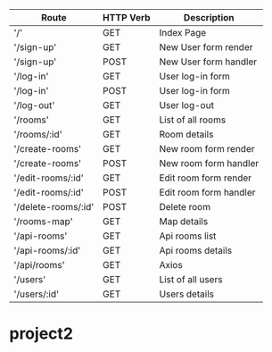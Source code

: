 | Route               | HTTP Verb     | Description           |
|---------------------|---------------|-----------------------|
|'/'                  | GET           | Index Page            |
|'/sign-up'           | GET           | New User form render  |
|'/sign-up'           | POST          | New User form handler |
|'/log-in'            | GET           | User log-in form      |
|'/log-in'            | POST          | User log-in form      |
|'/log-out'           | GET           | User log-out          |
|'/rooms'             | GET           | List of all rooms     |
|'/rooms/:id'         | GET           | Room details          |
|'/create-rooms'      | GET           | New room form render  |
|'/create-rooms'      | POST          | New room form handler |
|'/edit-rooms/:id'    | GET           | Edit room form render |
|'/edit-rooms/:id'    | POST          | Edit room form handler|
|'/delete-rooms/:id'  | POST          | Delete room           |
|'/rooms-map'         | GET           | Map details           |
|'/api-rooms'         | GET           | Api rooms list        |
|'/api-rooms/:id'     | GET           | Api rooms details     |
|'/api/rooms'         | GET           | Axios                 |
|'/users'             | GET           | List of all users     |
|'/users/:id'         | GET           | Users details         |




# project2
